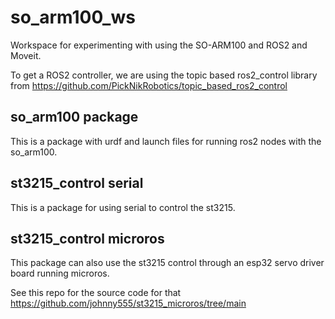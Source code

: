 # so_arm100_ws

Workspace for experimenting with using the SO-ARM100 and ROS2 and Moveit. 

To get a ROS2 controller, we are using the topic based ros2_control library from https://github.com/PickNikRobotics/topic_based_ros2_control

## so_arm100 package 

This is a package with urdf and launch files for running ros2 nodes with the so_arm100.

## st3215_control serial

This is a package for using serial to control the st3215. 

## st3215_control microros

This package can also use the st3215 control through an esp32 servo driver board running microros. 

See this repo for the source code for that https://github.com/johnny555/st3215_microros/tree/main
